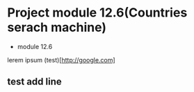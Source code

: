 # Project module 12.6(Countries serach machine)
- module 12.6

lerem ipsum
(test)[http://google.com]

## test add line
